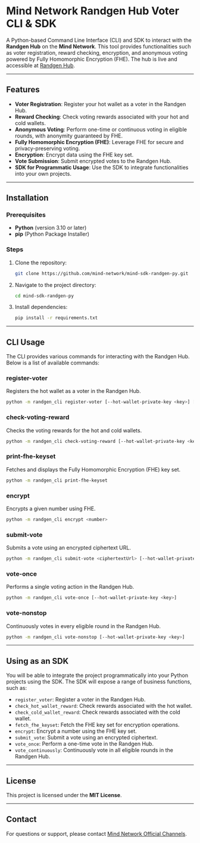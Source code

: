 # **Mind Network Randgen Hub Voter CLI & SDK**

A Python-based Command Line Interface (CLI) and SDK to interact with the **Randgen Hub** on the **Mind Network**. This tool provides functionalities such as voter registration, reward checking, encryption, and anonymous voting powered by Fully Homomorphic Encryption (FHE). The hub is live and accessible at [Randgen Hub](https://dapp.mindnetwork.xyz/votetoearn/voteonhubs/3).

---

## **Features**
- **Voter Registration**: Register your hot wallet as a voter in the Randgen Hub.
- **Reward Checking**: Check voting rewards associated with your hot and cold wallets.
- **Anonymous Voting**: Perform one-time or continuous voting in eligible rounds, with anonymity guaranteed by FHE.
- **Fully Homomorphic Encryption (FHE)**: Leverage FHE for secure and privacy-preserving voting.
- **Encryption**: Encrypt data using the FHE key set.
- **Vote Submission**: Submit encrypted votes to the Randgen Hub.
- **SDK for Programmatic Usage**: Use the SDK to integrate functionalities into your own projects.

---

## **Installation**

### **Prerequisites**
- **Python** (version 3.10 or later)
- **pip** (Python Package Installer)

### **Steps**
1. Clone the repository:
   ```bash
   git clone https://github.com/mind-network/mind-sdk-randgen-py.git
   ```

2. Navigate to the project directory:
   ```bash
   cd mind-sdk-randgen-py
   ```

3. Install dependencies:
   ```bash
   pip install -r requirements.txt
   ```

---

## **CLI Usage**

The CLI provides various commands for interacting with the Randgen Hub. Below is a list of available commands:

### **register-voter**
Registers the hot wallet as a voter in the Randgen Hub.
```bash
python -m randgen_cli register-voter [--hot-wallet-private-key <key>] [--cold-wallet-address <address>]
```

### **check-voting-reward**
Checks the voting rewards for the hot and cold wallets.
```bash
python -m randgen_cli check-voting-reward [--hot-wallet-private-key <key>] [--cold-wallet-address <address>]
```

### **print-fhe-keyset**
Fetches and displays the Fully Homomorphic Encryption (FHE) key set.
```bash
python -m randgen_cli print-fhe-keyset
```

### **encrypt**
Encrypts a given number using FHE.
```bash
python -m randgen_cli encrypt <number>
```

### **submit-vote**
Submits a vote using an encrypted ciphertext URL.
```bash
python -m randgen_cli submit-vote <ciphertextUrl> [--hot-wallet-private-key <key>]
```

### **vote-once**
Performs a single voting action in the Randgen Hub.
```bash
python -m randgen_cli vote-once [--hot-wallet-private-key <key>]
```

### **vote-nonstop**
Continuously votes in every eligible round in the Randgen Hub.
```bash
python -m randgen_cli vote-nonstop [--hot-wallet-private-key <key>]
```

---

## **Using as an SDK**

You will be able to integrate the project programmatically into your Python projects using the SDK. The SDK will expose a range of business functions, such as:
- `register_voter`: Register a voter in the Randgen Hub.
- `check_hot_wallet_reward`: Check rewards associated with the hot wallet.
- `check_cold_wallet_reward`: Check rewards associated with the cold wallet.
- `fetch_fhe_keyset`: Fetch the FHE key set for encryption operations.
- `encrypt`: Encrypt a number using the FHE key set.
- `submit_vote`: Submit a vote using an encrypted ciphertext.
- `vote_once`: Perform a one-time vote in the Randgen Hub.
- `vote_continuously`: Continuously vote in all eligible rounds in the Randgen Hub.

---

## **License**

This project is licensed under the **MIT License**.

---

## **Contact**

For questions or support, please contact [Mind Network Official Channels](https://mindnetwork.xyz/).